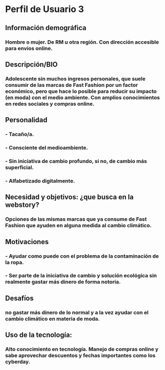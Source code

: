 # Perfil de Usuario 3
## Información demográfica 
### Hombre o mujer. De RM u otra región. Con dirección accesible para envíos online.
## Descripción/BIO 
### Adolescente sin muchos ingresos personales, que suele consumir de las marcas de Fast Fashion por un factor económico, pero que hace lo posible para reducir su impacto (en moda) con el medio ambiente. Con amplios conocimientos en redes sociales y compras online.
## Personalidad 
### - Tacaño/a.
### - Consciente del medioambiente.
### - Sin iniciativa de cambio profundo, si no, de cambio más superficial.
### - Alfabetizado digitalmente.

## Necesidad y objetivos: ¿que busca en la webstory? 
### Opciones de las mismas marcas que ya consume de Fast Fashion que ayuden en alguna medida al cambio climático.
## Motivaciones 
### - Ayudar como puede con el problema de la contaminación de la ropa.
### - Ser parte de la iniciativa de cambio y solución ecológica sin realmente gastar más dinero de forma notoria.
## Desafíos 
### no gastar más dinero de lo normal y a la vez ayudar con el cambio climático en materia de moda.
## Uso de la tecnología: 
### Alto conocimiento en tecnología. Manejo de compras online y sabe aprovechar descuentos y fechas importantes como los cyberday.
